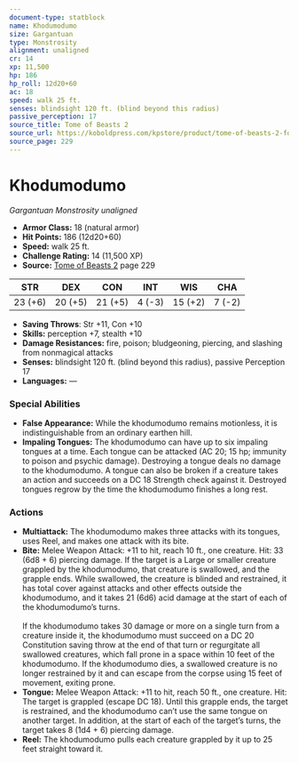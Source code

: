 ```yaml
---
document-type: statblock
name: Khodumodumo
size: Gargantuan
type: Monstrosity
alignment: unaligned
cr: 14
xp: 11,500
hp: 186
hp_roll: 12d20+60
ac: 18
speed: walk 25 ft.
senses: blindsight 120 ft. (blind beyond this radius) 
passive_perception: 17
source_title: Tome of Beasts 2
source_url: https://koboldpress.com/kpstore/product/tome-of-beasts-2-for-5th-edition
source_page: 229
---
```


# Khodumodumo

*Gargantuan* *Monstrosity* *unaligned*

- **Armor Class:** 18 (natural armor)
- **Hit Points:** 186 (12d20+60)
- **Speed:** walk 25 ft.
- **Challenge Rating:** 14 (11,500 XP)
- **Source:** [Tome of Beasts 2](https://koboldpress.com/kpstore/product/tome-of-beasts-2-for-5th-edition) page 229

| STR | DEX | CON | INT | WIS | CHA |
| --- | --- | --- | --- | --- | --- |
| 23 (+6) | 20 (+5) | 21 (+5) | 4 (-3) | 15 (+2) | 7 (-2) |

- **Saving Throws**: Str +11, Con +10
- **Skills:** perception +7, stealth +10
- **Damage Resistances:** fire, poison; bludgeoning, piercing, and slashing from nonmagical attacks
- **Senses:** blindsight 120 ft. (blind beyond this radius), passive Perception 17
- **Languages:** —

### Special Abilities

- **False Appearance:** While the khodumodumo remains motionless, it is indistinguishable from an ordinary earthen hill.
- **Impaling Tongues:** The khodumodumo can have up to six impaling tongues at a time. Each tongue can be attacked (AC 20; 15 hp; immunity to poison and psychic damage). Destroying a tongue deals no damage to the khodumodumo. A tongue can also be broken if a creature takes an action and succeeds on a DC 18 Strength check against it. Destroyed tongues regrow by the time the khodumodumo finishes a long rest.

### Actions

- **Multiattack:** The khodumodumo makes three attacks with its tongues, uses Reel, and makes one attack with its bite.
- **Bite:** Melee Weapon Attack: +11 to hit, reach 10 ft., one creature. Hit: 33 (6d8 + 6) piercing damage. If the target is a Large or smaller creature grappled by the khodumodumo, that creature is swallowed, and the grapple ends. While swallowed, the creature is blinded and restrained, it has total cover against attacks and other effects outside the khodumodumo, and it takes 21 (6d6) acid damage at the start of each of the khodumodumo’s turns.<br><br>If the khodumodumo takes 30 damage or more on a single turn from a creature inside it, the khodumodumo must succeed on a DC 20 Constitution saving throw at the end of that turn or regurgitate all swallowed creatures, which fall prone in a space within 10 feet of the khodumodumo. If the khodumodumo dies, a swallowed creature is no longer restrained by it and can escape from the corpse using 15 feet of movement, exiting prone.
- **Tongue:** Melee Weapon Attack: +11 to hit, reach 50 ft., one creature. Hit: The target is grappled (escape DC 18). Until this grapple ends, the target is restrained, and the khodumodumo can’t use the same tongue on another target. In addition, at the start of each of the target’s turns, the target takes 8 (1d4 + 6) piercing damage.
- **Reel:** The khodumodumo pulls each creature grappled by it up to 25 feet straight toward it.
